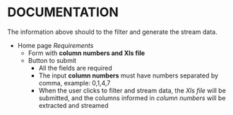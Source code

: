 # DOCUMENTATION

The information above should to the filter and generate the stream data.

- Home page *Requirements*
  - Form with **column numbers and Xls file**
  - Button to submit
    - All the fields are required
    - The input **column numbers** must have numbers separated by comma, example: 0,1,4,7
    - When the user clicks to filter and stream data, the *Xls file* will be submitted, and the columns informed in *column numbers* will be extracted and streamed
